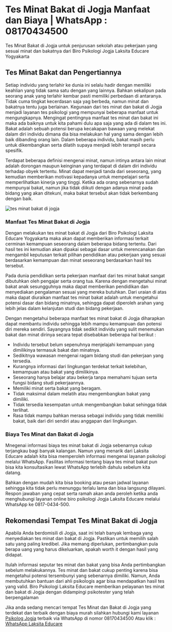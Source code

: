 # Tes Minat Bakat di Jogja Manfaat dan Biaya | WhatsApp : 08170434500
Tes Minat Bakat di Jogja untuk penjurusan sekolah atau pekerjaan yang sesuai minat dan bakatnya dari Biro Psikologi Jogja Laksita Educare Yogyakarta

## Tes Minat Bakat dan Pengertiannya
Setiap individu yang terlahir ke dunia ini selalu hadir dengan memiliki keahlian yang tidak sama satu dengan yang lainnya. Bahkan sekalipun pada seorang anak yang terlahir kembar pasti memiliki perbedaan di antaranya. Tidak cuma tingkat kecerdasan saja yag berbeda, namun minat dan bakatnya tentu juga berlainan. Kegunaan dari tes minat dan bakat di Jogja menjadi layanan tes psikologi yang mempunyai beberapa manfaat untuk mengungkapnya. Mengingat pentingnya manfaat tes minat dan bakat ini maka ada baiknya untuk kita pahami dulu apa saja yang ada di dalam tes ini. Bakat adalah sebuah potensi berupa kecakapan bawaan yang melekat dalam diri individu dimana dia bisa melakukan hal yang sama dengan lebih baik dibanding orang lain. Dalam beberapa individu, bakat masih perlu untuk dikembangkan serta dilatih supaya menjadi lebih terampil secara spesifik.

Terdapat beberapa definisi mengenai minat, namun intinya antara lain minat adalah dorongan maupun keinginan yang terdapat di dalam diri individu terhadap obyek tertentu. Minat dapat menjadi tanda dari seseorang, yang kemudian memberikan motivasi kepadanya untuk mempelajari serta memperlihatkan kinerja yang tinggi. Ketika ada orang sebenarnya sudah mempunyai bakat, namun jika tidak diikuti dengan adanya minat pada bidang yang akan ditekuni, maka bakat tersebut akan tidak berkembang dengan baik.

![tes minat bakat di jogja](https://1.bp.blogspot.com/-EmWeX7dnLJA/X7cbBdp4qEI/AAAAAAAAMww/-eNgZ6CLhI47MLiVJzlXQZkpqjAQ9_pewCLcBGAsYHQ/w400-h400/Tes%2BMinat%2BBakat%2BFeed%2B%252850%2529.jpg)

### Manfaat Tes Minat Bakat di Jogja
Dengan melakukan tes minat bakat di Jogja dari Biro Psikologi Laksita Educare Yogyakarta maka akan dapat memberikan informasi terkait cerminan kemampuan seseorang dalam beberapa bidang tertentu. Dari hasil tes ini kemudian akan dipakai sebagai dasar untuk merencanakan dan mengambil keputusan terkait pilihan pendidikan atau pekerjaan yang sesuai berdasarkan kemampuan dan minat seseorang berdasarkan hasil tes tersebut.

Pada dunia pendidikan serta pekerjaan manfaat dari tes minat bakat sangat dibutuhkan oleh pengajar serta orang tua. Karena dengan mengetahui minat bakat anak sesungguhnya maka dapat memberikan pendidikan dan menyediakan pengalaman sesuai yang mereka butuhkan.
Dari uraian di atas maka dapat diuraikan manfaat tes minat bakat adalah untuk mengetahui potensi dasar dan bidang minatnya, sehingga dapat diperoleh arahan yang lebih jelas dalam kelanjutan studi dan bidang pekerjaan.

Dengan mengetahui beberapa manfaat tes minat bakat di Jogja diharapkan dapat membantu individu sehingga lebih mampu kemampuan dan potensi diri mereka sendiri. Sayangnya tidak sedikit individu yang sulit menemukan bakat dan minat dirinya secara tepat disebabkan beberapa hal berikut :

- Individu tersebut belum sepenuhnya menjelajahi kemampuan yang dimilikinya termasuk bakat dan minatnya.
- Sedikitnya wawasan mengenai ragam bidang studi dan pekerjaan yang tersedia.
- Kurangnya informasi dari lingkungan terdekat terkait kelebihan, kemampuan atau bakat yang dimilikinya.
- Seseorang hanya belajar atau bekerja tanpa memahami tujuan serta fungsi bidang studi pekerjaannya.
- Memiliki minat serta bakat yang beragam.
- Tidak maksimal dalam melatih atau mengembangkan bakat yang dimiliki.
- Tidak tersedia kesempatan untuk mengembangkan bakat sehingga tidak terlihat.
- Rasa tidak mampu bahkan merasa sebagai individu yang tidak memiliki bakat, baik dari diri sendiri atau anggapan dari lingkungan.

### Biaya Tes Minat dan Bakat di Jogja
Mnegenai informasi biaya tes minat bakat di Jogja sebenarnya cukup terjangkau bagi banyak kalangan. Namun yang menarik dari Laksita Educare adalah kita bisa memperoleh informasi mengenai layanan psikologi melalui WhatsApp. Fasilitas informasi tentang biaya tes minat bakat pun bisa kita konsultasikan lewat WhatsApp terlebih dahulu sebelum kita datang.

Bahkan dengan mudah kita bisa booking atau pesan jadwal layanan sehingga kita tidak perlu menunggu terlalu lama dan bisa langsung dilayani. Respon jawaban yang cepat serta ramah akan anda peroleh ketika anda menghubungi layanan online biro psikologi Jogja Laksita Educare melalui WhatsApp ke 0817-0434-500.

## Rekomendasi Tempat Tes Minat Bakat di Jogja 
Apabila Anda berdomisili di Jogja, saat ini telah banyak lembaga yang menyediakan tes minat dan bakat di Jogja. Pastikan untuk memilih salah satu yang paling kredibel. Jika memang diperlukan, pertimbangkan pula berapa uang yang harus dikeluarkan, apakah worth it dengan hasil yang didapat.

Itulah informasi seputar tes minat dan bakat yang bisa Anda pertimbangkan sebelum melakukannya. Tes minat dan bakat cukup penting karena bisa mengetahui potensi tersembunyi yang sebenarnya dimiliki. Namun, Anda membutuhkan bantuan dari ahli psikologis agar bisa mendapatkan hasil tes yang valid. Biro Psikologi Laksita Educare memberikan pelayanan tes minat dan bakat di Jogja dengan didampingi psikotester yang telah berpengalaman

Jika anda sedang mencari tempat Tes Minat dan Bakat di Jogja yang terdekat dan terbaik dengan biaya murah silahkan hubungi kami layanan [Psikolog Jogja](https://lei.my.id/) terbaik via WhatsApp di nomor 08170434500
Atau klik : [WhatsApp Laksita Educare](https://go.lei.co.id/wa)
